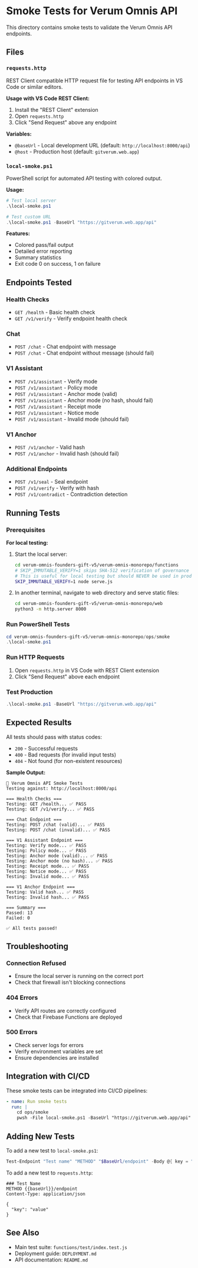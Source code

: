 # Smoke Tests for Verum Omnis API

This directory contains smoke tests to validate the Verum Omnis API endpoints.

## Files

### `requests.http`
REST Client compatible HTTP request file for testing API endpoints in VS Code or similar editors.

**Usage with VS Code REST Client:**
1. Install the "REST Client" extension
2. Open `requests.http`
3. Click "Send Request" above any endpoint

**Variables:**
- `@baseUrl` - Local development URL (default: `http://localhost:8000/api`)
- `@host` - Production host (default: `gitverum.web.app`)

### `local-smoke.ps1`
PowerShell script for automated API testing with colored output.

**Usage:**
```powershell
# Test local server
.\local-smoke.ps1

# Test custom URL
.\local-smoke.ps1 -BaseUrl "https://gitverum.web.app/api"
```

**Features:**
- Colored pass/fail output
- Detailed error reporting
- Summary statistics
- Exit code 0 on success, 1 on failure

## Endpoints Tested

### Health Checks
- `GET /health` - Basic health check
- `GET /v1/verify` - Verify endpoint health check

### Chat
- `POST /chat` - Chat endpoint with message
- `POST /chat` - Chat endpoint without message (should fail)

### V1 Assistant
- `POST /v1/assistant` - Verify mode
- `POST /v1/assistant` - Policy mode
- `POST /v1/assistant` - Anchor mode (valid)
- `POST /v1/assistant` - Anchor mode (no hash, should fail)
- `POST /v1/assistant` - Receipt mode
- `POST /v1/assistant` - Notice mode
- `POST /v1/assistant` - Invalid mode (should fail)

### V1 Anchor
- `POST /v1/anchor` - Valid hash
- `POST /v1/anchor` - Invalid hash (should fail)

### Additional Endpoints
- `POST /v1/seal` - Seal endpoint
- `POST /v1/verify` - Verify with hash
- `POST /v1/contradict` - Contradiction detection

## Running Tests

### Prerequisites

**For local testing:**
1. Start the local server:
   ```bash
   cd verum-omnis-founders-gift-v5/verum-omnis-monorepo/functions
   # SKIP_IMMUTABLE_VERIFY=1 skips SHA-512 verification of governance files during development
   # This is useful for local testing but should NEVER be used in production
   SKIP_IMMUTABLE_VERIFY=1 node serve.js
   ```

2. In another terminal, navigate to web directory and serve static files:
   ```bash
   cd verum-omnis-founders-gift-v5/verum-omnis-monorepo/web
   python3 -m http.server 8000
   ```

### Run PowerShell Tests

```powershell
cd verum-omnis-founders-gift-v5/verum-omnis-monorepo/ops/smoke
.\local-smoke.ps1
```

### Run HTTP Requests

1. Open `requests.http` in VS Code with REST Client extension
2. Click "Send Request" above each endpoint

### Test Production

```powershell
.\local-smoke.ps1 -BaseUrl "https://gitverum.web.app/api"
```

## Expected Results

All tests should pass with status codes:
- `200` - Successful requests
- `400` - Bad requests (for invalid input tests)
- `404` - Not found (for non-existent resources)

**Sample Output:**
```
🧪 Verum Omnis API Smoke Tests
Testing against: http://localhost:8000/api

=== Health Checks ===
Testing: GET /health... ✅ PASS
Testing: GET /v1/verify... ✅ PASS

=== Chat Endpoint ===
Testing: POST /chat (valid)... ✅ PASS
Testing: POST /chat (invalid)... ✅ PASS

=== V1 Assistant Endpoint ===
Testing: Verify mode... ✅ PASS
Testing: Policy mode... ✅ PASS
Testing: Anchor mode (valid)... ✅ PASS
Testing: Anchor mode (no hash)... ✅ PASS
Testing: Receipt mode... ✅ PASS
Testing: Notice mode... ✅ PASS
Testing: Invalid mode... ✅ PASS

=== V1 Anchor Endpoint ===
Testing: Valid hash... ✅ PASS
Testing: Invalid hash... ✅ PASS

=== Summary ===
Passed: 13
Failed: 0

✅ All tests passed!
```

## Troubleshooting

### Connection Refused
- Ensure the local server is running on the correct port
- Check that firewall isn't blocking connections

### 404 Errors
- Verify API routes are correctly configured
- Check that Firebase Functions are deployed

### 500 Errors
- Check server logs for errors
- Verify environment variables are set
- Ensure dependencies are installed

## Integration with CI/CD

These smoke tests can be integrated into CI/CD pipelines:

```yaml
- name: Run smoke tests
  run: |
    cd ops/smoke
    pwsh -File local-smoke.ps1 -BaseUrl "https://gitverum.web.app/api"
```

## Adding New Tests

To add a new test to `local-smoke.ps1`:

```powershell
Test-Endpoint "Test name" "METHOD" "$BaseUrl/endpoint" -Body @{ key = "value" } -ExpectedStatus 200
```

To add a new test to `requests.http`:

```http
### Test Name
METHOD {{baseUrl}}/endpoint
Content-Type: application/json

{
  "key": "value"
}
```

## See Also

- Main test suite: `functions/test/index.test.js`
- Deployment guide: `DEPLOYMENT.md`
- API documentation: `README.md`

